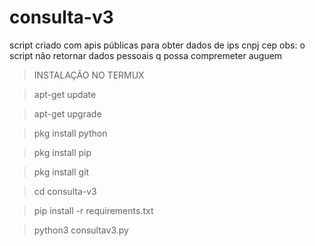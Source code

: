 # consulta-v3

script criado com apis públicas para obter dados de ips cnpj cep 
obs: o script não retornar dados pessoais q possa compremeter auguem

> INSTALAÇÃO NO TERMUX

> apt-get update

> apt-get upgrade

> pkg install python

> pkg install pip

> pkg install git

> cd consulta-v3

> pip install -r requirements.txt

> python3 consultav3.py
